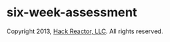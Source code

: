 # six-week-assessment

Copyright 2013, [Hack Reactor, LLC](http://hackreactor.com). All rights reserved.
